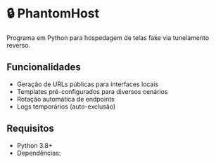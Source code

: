 # 🔒 PhantomHost

Programa em Python para hospedagem de telas fake via tunelamento reverso.

## Funcionalidades
- Geração de URLs públicas para interfaces locais
- Templates pré-configurados para diversos cenários
- Rotação automática de endpoints
- Logs temporários (auto-exclusão)

## Requisitos
- Python 3.8+
- Dependências:
  ```bash
